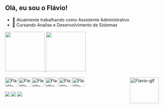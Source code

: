 ## Olá, eu sou o Flávio!

- 🔭 Atualmente trabalhando como Assistente Administrativo
- 🌱 Cursando Analise e Desenvolvimento de Sistemas

<div style="display: flex; align-items: center;">
  <a href="https://github.com/FlavioADS">
    <img height="130em" src="https://github-readme-stats.vercel.app/api?username=FlavioADS&show_icons=true&theme=dark&include_all_commits=true&count_private=true"/>
    <img height="130em" src="https://github-readme-stats.vercel.app/api/top-langs/?username=FlavioADS&layout=compact&langs_count=16&theme=dark"/>
  </a>
</div>


      
<div style="display: inline_block"><br>
  <img align="center" alt="Flavio-Java" height="30" width="40" src="https://cdn.jsdelivr.net/gh/devicons/devicon@latest/icons/java/java-original.svg" />
  <img align="center" alt="Flavio-SQL" height="30" width="40" src="https://cdn.jsdelivr.net/gh/devicons/devicon@latest/icons/azuresqldatabase/azuresqldatabase-original.svg" />
  <img align="center" alt="Flavio-HTML" height="30" width="40" src="https://cdn.jsdelivr.net/gh/devicons/devicon@latest/icons/html5/html5-original.svg" />
  <img align="center" alt="Flavio=CSS" height="30" width="40" src="https://cdn.jsdelivr.net/gh/devicons/devicon@latest/icons/css3/css3-original.svg" />
  <img align="center" alt="Flavio-JS" height="30" width="40" src="https://cdn.jsdelivr.net/gh/devicons/devicon@latest/icons/javascript/javascript-original.svg" />
  <img align="center" alt="Flavio-TS" height="30" width="40" src="https://cdn.jsdelivr.net/gh/devicons/devicon@latest/icons/typescript/typescript-original.svg" />
  <img align="right" alt="Flavio-gif" height="85" width="95" src="https://media4.giphy.com/media/v1.Y2lkPTc5MGI3NjExYTZ3aTN4eDdvZ3gycGF1bWtpZHZmaGIzYmlkOHF0dXZmbXBvbTI3bCZlcD12MV9pbnRlcm5hbF9naWZfYnlfaWQmY3Q9Zw/l0Iyb2pEevoDThkFW/giphy.gif">
</div>  

<div>
  <br>
  <a href="https://www.linkedin.com/in/flavioads" target"_blank"><img src="https://img.shields.io/badge/LinkedIn-0077B5?style=for-the-badge&logo=linkedin&logoColor=white"/></a>
  <a href="https://www.instagram.com/f_araaujo" target"_blank"><img src="https://img.shields.io/badge/Instagram-E4405F?style=for-the-badge&logo=instagram&logoColor=white"/></a>
  <a href="mailto:flaviodearaujodosanjos1945@gmail.com" target"_blank"><img src="https://img.shields.io/badge/Gmail-D14836?style=for-the-badge&logo=gmail&logoColor=white"/></a>
</div>

